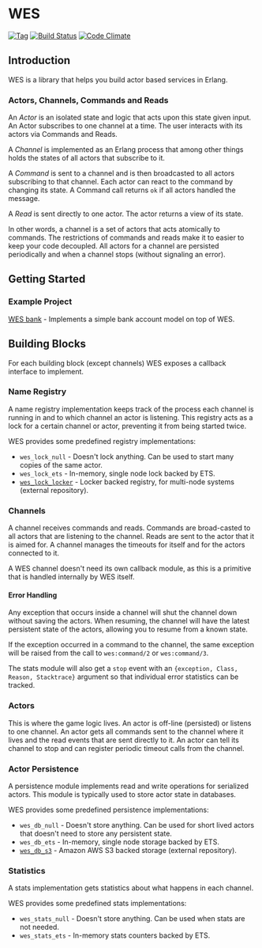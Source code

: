 # WES
[![Tag](https://img.shields.io/github/tag/wooga/wes.svg?style=flat-square)](https://github.com/wooga/wes/tags)
[![Build Status](http://img.shields.io/travis/wooga/wes.svg?style=flat-square)](http://travis-ci.org/wooga/wes)
[![Code Climate](http://img.shields.io/badge/code_climate-Erlang_18.0-brightgreen.svg?style=flat-square)](https://travis-ci.org/wooga/wes)

## Introduction
WES is a library that helps you build actor based services in Erlang.

### Actors, Channels, Commands and Reads
An _Actor_ is an isolated state and logic that acts upon this state given
input. An Actor subscribes to one channel at a time. The user interacts with
its actors via Commands and Reads.

A _Channel_ is implemented as an Erlang process that among other things holds
the states of all actors that subscribe to it.

A _Command_ is sent to a channel and is then broadcasted to all actors
subscribing to that channel. Each actor can react to the command by changing
its state. A Command call returns `ok` if all actors handled the message.

A _Read_ is sent directly to one actor. The actor returns a view of its state.

In other words, a channel is a set of actors that acts atomically to commands.
The restrictions of commands and reads make it to easier to keep your code
decoupled. All actors for a channel are persisted periodically and when a
channel stops (without signaling an error).

## Getting Started

### Example Project
[WES bank](https://github.com/anha0825/wes_bank) - Implements a simple bank
account model on top of WES.

## Building Blocks
For each building block (except channels) WES exposes a callback interface to
implement.

### Name Registry
A name registry implementation keeps track of the process each channel is
running in and to which channel an actor is listening. This registry acts as a
lock for a certain channel or actor, preventing it from being started twice.

WES provides some predefined registry implementations:

* `wes_lock_null` - Doesn't lock anything. Can be used to start many copies of
  the same actor.
* `wes_lock_ets` - In-memory, single node lock backed by ETS.
* [`wes_lock_locker`](https://github.com/wooga/wes_lock_locker) - Locker backed registry, for multi-node systems (external repository).

### Channels
A channel receives commands and reads. Commands are broad-casted to all actors
that are listening to the channel. Reads are sent to the actor that it is aimed
for. A channel manages the timeouts for itself and for the actors connected to
it.

A WES channel doesn't need its own callback module, as this is a primitive that
is handled internally by WES itself.

#### Error Handling

Any exception that occurs inside a channel will shut the channel down without
saving the actors. When resuming, the channel will have the latest persistent
state of the actors, allowing you to resume from a known state.

If the exception occurred in a command to the channel, the same exception will
be raised from the call to `wes:command/2` or `wes:command/3`.

The stats module will also get a `stop` event with an `{exception, Class,
Reason, Stacktrace}` argument so that individual error statistics can be
tracked.

### Actors
This is where the game logic lives. An actor is off-line (persisted) or listens
to one channel. An actor gets all commands sent to the channel where it lives
and the read events that are sent directly to it. An actor can tell its channel
to stop and can register periodic timeout calls from the channel.

### Actor Persistence
A persistence module implements read and write operations for serialized
actors. This module is typically used to store actor state in databases.

WES provides some predefined persistence implementations:

* `wes_db_null` - Doesn't store anything. Can be used for short lived actors
  that doesn't need to store any persistent state.
* `wes_db_ets` - In-memory, single node storage backed by ETS.
* [`wes_db_s3`](https://github.com/wooga/wes_db_s3) - Amazon AWS S3 backed
  storage (external repository).

### Statistics
A stats implementation gets statistics about what happens in each channel.

WES provides some predefined stats implementations:

* `wes_stats_null` - Doesn't store anything. Can be used when stats are not
  needed.
* `wes_stats_ets` - In-memory stats counters backed by ETS.
